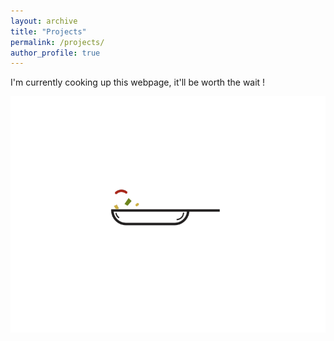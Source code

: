 ```yaml
---
layout: archive
title: "Projects"
permalink: /projects/
author_profile: true
---
```



I'm currently cooking up this webpage, it'll be worth the wait !

![cooking](/images/cooking.gif)